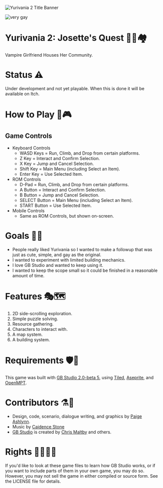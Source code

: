 ![Yurivania 2 Title Banner](banner.png)

![very gay](https://img.shields.io/badge/very-gay-ac276c?style=plastic)

# Yurivania 2: Josette's Quest 🧛‍♀️🏘️

Vampire Girlfriend Houses Her Community.
 
<!-- TODO: Add game jam info here. -->

# Status ⚠️

Under development and not yet playable.
When this is done it will be available on Itch.

# How to Play 🏰🎮

<!-- TODO:  You can play it now for free in your browser on [Itch](https://mxashlynn.itch.io/yurivania2)! -->

## Game Controls

- Keyboard Controls
  - WASD Keys = Run, Climb, and Drop from certain platforms.
  - Z Key = Interact and Confirm Selection.
  - X Key = Jump and Cancel Selection.
  - Shift Key = Main Menu (including Select an Item).
  - Enter Key = Use Selected Item.
- ROM Controls
  - D-Pad = Run, Climb, and Drop from certain platforms.
  - A Button = Interact and Confirm Selection.
  - B Button = Jump and Cancel Selection.
  - SELECT Button = Main Menu (including Select an Item).
  - START Button = Use Selected Item. 
- Mobile Controls
  - Same as ROM Controls, but shown on-screen.

# Goals 👭🦇

- People really liked Yurivania so I wanted to make a followup that was just as cute, simple, and gay as the original.
- I wanted to experiment with limited building mechanics.
- I love GB Studio and wanted to keep using it.
- I wanted to keep the scope small so it could be finished in a reasonable amount of time.

# Features 🎭🗺️

1. 2D side-scrolling exploration.
2. Simple puzzle solving.
3. Resource gathering.
4. Characters to interact with.
5. A map system.
6. A building system.

# Requirements 🛡️🦴

This game was built with [GB Studio 2.0-beta 5](https://),
using [Tiled](http://www.mapeditor.org/), [Aseprite](https://www.aseprite.org/), and [OpenMPT](https://openmpt.org/).

# Contributors ⚗️🍧

- Design, code, scenario, dialogue writing, and graphics by [Paige Ashlynn](https://github.com/mxashlynn/).
- Music by [Caidence Stone](http://)
- [GB Studio](https://gbstudio.dev/) is created by [Chris Maltby](https://github.com/chrismaltby/) and others.

# Rights 🏳️‍🌈🏳️‍⚧️

If you'd like to look at these game files to learn how GB Studio works, or if you want to include parts of them in your own game, you may do so.
However, you may not sell the game in either compiled or source form.
See the LICENSE file for details.
